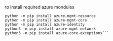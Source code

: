 to install required azure mondules
```python3 -m pip install msrestazure
python -m pip install azure-mgmt-resource
python -m pip install azure-mgmt-core
python -m pip install azure-identity
python3 -m pip install azure-mgmt-network
python3 -m pip install azure-core-exceptions```
`